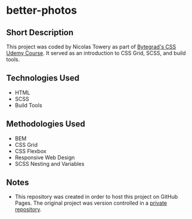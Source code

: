 # better-photos

## Short Description

This project was coded by Nicolas Towery as part of [Bytegrad's CSS Udemy Course](https://www.udemy.com/course/professional-css/). It served as an introduction to CSS Grid, SCSS, and build tools.

## Technologies Used

- HTML
- SCSS
- Build Tools

## Methodologies Used

- BEM
- CSS Grid
- CSS Flexbox
- Responsive Web Design
- SCSS Nesting and Variables

## Notes

- This repository was created in order to host this project on GitHub Pages. The original project was version controlled in a [private repository](https://github.com/nicolastowery/udemy_css_course).
